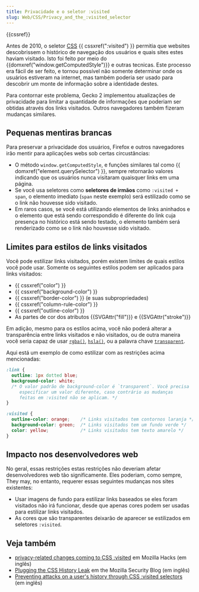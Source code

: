 ```yaml
---
title: Privacidade e o seletor :visited
slug: Web/CSS/Privacy_and_the_:visited_selector
---
```


{{cssref}}

Antes de 2010, o seletor [CSS](/pt-BR/docs/Web/CSS) {{ cssxref(":visited") }} permitia que websites descobrissem o histórico de navegação dos usuários e quais sites estes haviam visitado. Isto foi feito por meio do {{domxref("window.getComputedStyle")}} e outras tecnicas. Este processo era fácil de ser feito, e tornou possível não somente determinar onde os usuários estiveram na internet, mas também poderia ser usado para descobrir um monte de informação sobre a identidade destes.

Para contornar este problema, Gecko 2 implementou atualizações de privacidade para limitar a quantidade de informações que poderiam ser obtidas através dos links visitados. Outros navegadores também fizeram mudanças similares.

## Pequenas mentiras brancas

Para preservar a privacidade dos usuários, Firefox e outros navegadores irão mentir para aplicações webs sob certas circustâncias:

- O método `window.getComputedStyle`, e funções similares tal como {{ domxref("element.querySelector") }}, sempre retornarão valores indicando que os usuários nunca visitaram quaisquer links em uma página.
- Se você usa seletores como **seletores de irmãos** como `:visited + span`, o elemento imediato (`span` neste exemplo) será estilizado como se o link não houvesse sido visitado.
- Em raros casos, se você está utilizando elementos de links aninhados e o elemento que está sendo correspondido é diferente do link cuja presença no histórico está sendo testado, o elemento também será renderizado como se o link não houvesse sido visitado.

## Limites para estilos de links visitados

Você pode estilizar links visitados, porém existem limites de quais estilos você pode usar. Somente os seguintes estilos podem ser aplicados para links visitados:

- {{ cssxref("color") }}
- {{ cssxref("background-color") }}
- {{ cssxref("border-color") }} (e suas subpropriedades)
- {{ cssxref("column-rule-color") }}
- {{ cssxref("outline-color") }}
- As partes de cor dos atributos {{SVGAttr("fill")}} e {{SVGAttr("stroke")}}

Em adição, mesmo para os estilos acima, você não poderá alterar a transparência entre links visitados e não visitados, ou de outra maneira você seria capaz de usar [`rgba()`](</pt-BR/docs/Web/CSS/color_value#rgba()>), [`hsla()`](</pt-BR/docs/Web/CSS/color_value#hsla()>), ou a palavra chave [`transparent`](/pt-BR/docs/Web/CSS/color_value#transparent).

Aqui está um exemplo de como estilizar com as restrições acima mencionadas:

```css
:link {
  outline: 1px dotted blue;
  background-color: white;
  /* O valor padrão de background-color é `transparent`. Você precisa
     especificar um valor diferente, caso contrário as mudanças
     feitas em :visited não se aplicam. */
}

:visited {
  outline-color: orange;    /* Links visitados tem contornos laranja */
  background-color: green;  /* Links visitados tem um fundo verde */
  color: yellow;            /* Links visitados tem texto amarelo */
}
```

## Impacto nos desenvolvedores web

No geral, essas restrições estas restrições não deveriam afetar desenvolvedores web tão significamente. Eles poderiam, como sempre, They may, no entanto, requerer essas seguintes mudanças nos sites existentes:

- Usar imagens de fundo para estilizar links baseados se eles foram visitados não irá funcionar, desde que apenas cores podem ser usadas para estilizar links visitados.
- As cores que são transparentes deixarão de aparecer se estilizados em seletores `:visited`.

## Veja também

- [privacy-related changes coming to CSS :visited](http://hacks.mozilla.org/2010/03/privacy-related-changes-coming-to-css-vistited/) em Mozilla Hacks (em inglês)
- [Plugging the CSS History Leak](http://blog.mozilla.com/security/2010/03/31/plugging-the-css-history-leak/) em the Mozilla Security Blog (em inglês)
- [Preventing attacks on a user's history through CSS :visited selectors](http://dbaron.org/mozilla/visited-privacy) (em inglês)
